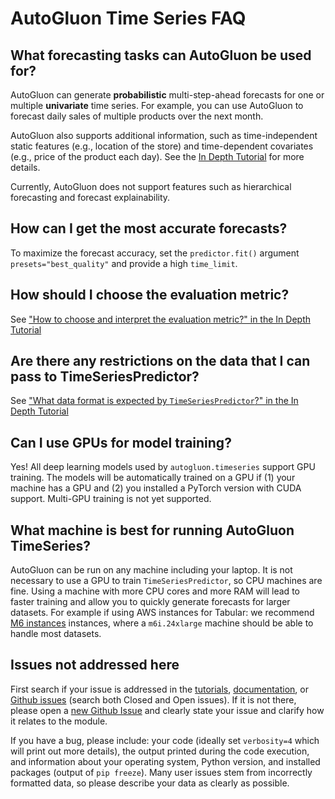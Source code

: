 # AutoGluon Time Series FAQ

## What forecasting tasks can AutoGluon be used for?
AutoGluon can generate **probabilistic** multi-step-ahead forecasts for one or multiple **univariate** time series.
For example, you can use AutoGluon to forecast daily sales of multiple products over the next month.

AutoGluon also supports additional information, such as time-independent static features (e.g., location of the store)
and time-dependent covariates (e.g., price of the product each day).
See the [In Depth Tutorial](forecasting-indepth.ipynb) for more details.

Currently, AutoGluon does not support features such as hierarchical forecasting and forecast explainability.

## How can I get the most accurate forecasts?
To maximize the forecast accuracy, set the `predictor.fit()` argument `presets="best_quality"` and provide a high `time_limit`.

## How should I choose the evaluation metric?
See ["How to choose and interpret the evaluation metric?" in the In Depth Tutorial](forecasting-indepth.ipynb)

## Are there any restrictions on the data that I can pass to TimeSeriesPredictor?
See ["What data format is expected by `TimeSeriesPredictor`?" in the In Depth Tutorial](forecasting-indepth.ipynb)


## Can I use GPUs for model training?

Yes! All deep learning models used by `autogluon.timeseries` support GPU training.
The models will be automatically trained on a GPU if (1) your machine has a GPU and (2) you installed a PyTorch version with CUDA support.
Multi-GPU training is not yet supported.


## What machine is best for running AutoGluon TimeSeries?
AutoGluon can be run on any machine including your laptop.
It is not necessary to use a GPU to train `TimeSeriesPredictor`, so CPU machines are fine.
Using a machine with more CPU cores and more RAM will lead to faster training and allow you to quickly generate forecasts for larger datasets.
For example if using AWS instances for Tabular: we recommend [M6 instances](https://aws.amazon.com/ec2/instance-types/m6i/) instances, where a `m6i.24xlarge` machine should be able to handle most datasets.


## Issues not addressed here
First search if your issue is addressed in the [tutorials](index.md),
[documentation](../../api/autogluon.timeseries.TimeSeriesPredictor.rst), or [Github issues](https://github.com/autogluon/autogluon/issues)
(search both Closed and Open issues).
If it is not there, please open a [new Github Issue](https://github.com/autogluon/autogluon/issues/new) and
clearly state your issue and clarify how it relates to the module.

If you have a bug, please include: your code (ideally set `verbosity=4` which will print out more details), the
output printed during the code execution, and information about your operating system, Python version, and
installed packages (output of `pip freeze`).
Many user issues stem from incorrectly formatted data, so please describe your data as clearly as possible.
